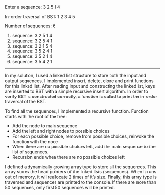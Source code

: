 Enter a sequence: 3 2 5 1 4

In-order traversal of BST: 1 2 3 4 5

Number of sequences: 6

1. sequence: 3 2 5 1 4
2. sequence: 3 2 5 4 1
3. sequence: 3 2 1 5 4
4. sequence: 3 5 2 4 1
5. sequence: 3 5 2 1 4
6. sequence: 3 5 4 2 1
 
--------------------------------
In my solution, I used a linked list structure to store both the input and output sequences. I implemented insert, delete, clone and print functions for this linked list. After reading input and constructing the linked list, keys are inserted to BST with a simple recursive insert algorithm.  In order to verify BST is constructed correctly, a function is called to print the in-order traversal of the BST.

To find all the sequences, I implemented a recursive function. Function starts with the root of the tree:
- Add the node to main sequence
- Add the left and right nodes to possible choices
- For each possible choice, remove from possible choices, reinvoke the function with the node
- When there are no possible choices left, add the main sequence to the list of sequences. 
- Recursion ends when there are no possible choices left

I defined a dynamically growing array type to store all the sequences. This array stores the head pointers of the linked lists (sequences). When it runs out of memory, it wil reallocate 2 times of it’s size. Finally, this array type is traversed and sequences are printed to the console. If there are more than 50 sequences, only first 50 sequences will be printed.
